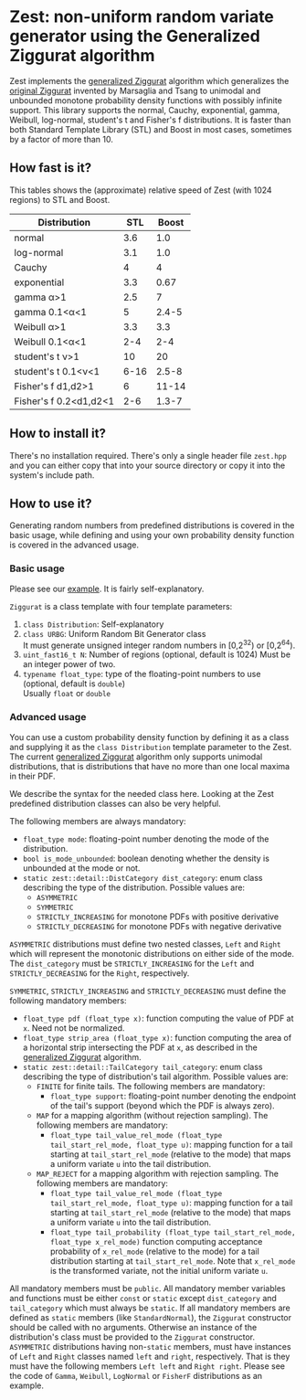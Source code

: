 # Zest: non-uniform random variate generator using the Generalized Ziggurat algorithm

Zest implements the [generalized Ziggurat] algorithm which generalizes the [original Ziggurat] invented by Marsaglia and Tsang to unimodal and unbounded monotone probability density functions with possibly infinite support. This library supports the normal, Cauchy, exponential, gamma, Weibull, log-normal, student's t and Fisher's f distributions. It is faster than both Standard Template Library (STL) and Boost in most cases, sometimes by a factor of more than 10.

## How fast is it?

This tables shows the (approximate) relative speed of Zest (with 1024 regions) to STL and Boost.

| Distribution           | STL   | Boost |
|------------------------|-------|-------|
| normal                 | 3.6   | 1.0   |
| log-normal             | 3.1   | 1.0   |
| Cauchy                 | 4     | 4     |
| exponential            | 3.3   | 0.67  |
| gamma α>1              | 2.5   | 7     |
| gamma 0.1<α<1          | 5     | 2.4-5 |
| Weibull α>1            | 3.3   | 3.3   |
| Weibull 0.1<α<1        | 2-4   | 2-4   |
| student's t ν>1        | 10    | 20    |
| student's t 0.1<ν<1    | 6-16  | 2.5-8 |
| Fisher's f d1,d2>1     | 6     | 11-14 |
| Fisher's f 0.2<d1,d2<1 | 2-6   | 1.3-7 |

## How to install it?

There's no installation required. There's only a single header file `zest.hpp` and you can either copy 
that into your source directory or copy it into the system's include path.

## How to use it?

Generating random numbers from predefined distributions is covered in the basic usage, while defining and using your own probability density function is covered in the advanced usage.

### Basic usage

Please see our [example](example.cpp). It is fairly self-explanatory.

`Ziggurat` is a class template with four template parameters:
 1. `class Distribution`: Self-explanatory
 2. `class URBG`: Uniform Random Bit Generator class  
  It must generate unsigned integer random numbers in [0,2<sup>32</sup>) or [0,2<sup>64</sup>).
 3. `uint_fast16_t N`: Number of regions (optional, default is 1024)
  Must be an integer power of two.
 4. `typename float_type`: type of the floating-point numbers to use (optional, default is `double`)  
  Usually `float` or `double`

### Advanced usage

You can use a custom probability density function by defining it as a class and supplying it as the `class Distribution` template parameter to the Zest. The current [generalized Ziggurat] algorithm only supports unimodal distributions, that is distributions that have no more than one local maxima in their PDF.

We describe the syntax for the needed class here. Looking at the Zest predefined distribution classes can also be very helpful.

The following members are always mandatory:
 - `float_type mode`: floating-point number denoting the mode of the distribution.
 - `bool is_mode_unbounded`: boolean denoting whether the density is unbounded at the mode or not.
 - `static zest::detail::DistCategory dist_category`: enum class describing the type of the distribution. Possible values are:
   + `ASYMMETRIC`
   + `SYMMETRIC`
   + `STRICTLY_INCREASING` for monotone PDFs with positive derivative
   + `STRICTLY_DECREASING` for monotone PDFs with negative derivative

`ASYMMETRIC` distributions must define two nested classes, `Left` and `Right` which will represent the monotonic distributions on either side of the mode. The `dist_category` must be `STRICTLY_INCREASING` for the `Left` and `STRICTLY_DECREASING` for the `Right`, respectively.

`SYMMETRIC`, `STRICTLY_INCREASING` and `STRICTLY_DECREASING` must define the following mandatory members:
 - `float_type pdf (float_type x)`: function computing the value of PDF at `x`. Need not be normalized.
 - `float_type strip_area (float_type x)`: function computing the area of a horizontal strip intersecting the PDF at `x`, as described in the [generalized Ziggurat] algorithm.
 - `static zest::detail::TailCategory tail_category`: enum class describing the type of distribution's tail algorithm. Possible values are:
   + `FINITE` for finite tails. The following members are mandatory:
     * `float_type support`: floating-point number denoting the endpoint of the tail's support (beyond which the PDF is always zero).
   + `MAP` for a mapping algorithm (without rejection sampling). The following members are mandatory:
     * `float_type tail_value_rel_mode (float_type tail_start_rel_mode, float_type u)`: mapping function for a tail starting at `tail_start_rel_mode` (relative to the mode) that maps a uniform variate `u` into the tail distribution.
   + `MAP_REJECT` for a mapping algorithm with rejection sampling. The following members are mandatory:
     * `float_type tail_value_rel_mode (float_type tail_start_rel_mode, float_type u)`: mapping function for a tail starting at `tail_start_rel_mode` (relative to the mode) that maps a uniform variate `u` into the tail distribution.
     * `float_type tail_probability (float_type tail_start_rel_mode, float_type x_rel_mode)` function computing acceptance probability of `x_rel_mode` (relative to the mode) for a tail distribution starting at `tail_start_rel_mode`. Note that `x_rel_mode` is the transformed variate, not the initial uniform variate `u`.

All mandatory members must be `public`. All mandatory member variables and functions must be either `const` or `static` except `dist_category` and `tail_category` which must always be `static`. If all mandatory members are defined as `static` members (like `StandardNormal`), the `Ziggurat` constructor should be called with no arguments. Otherwise an instance of the distribution's class must be provided to the `Ziggurat` constructor. `ASYMMETRIC` distributions having non-`static` members, must have instances of `Left` and `Right` classes named `left` and `right`, respectively. That is they must have the following members `Left left` and `Right right`. Please see the code of `Gamma`, `Weibull`, `LogNormal` or `FisherF` distributions as an example.

[original Ziggurat]: https://www.jstatsoft.org/index.php/jss/article/view/v005i08/ziggurat.pdf
[generalized Ziggurat]: https://arxiv.org/abs/1810.04744
